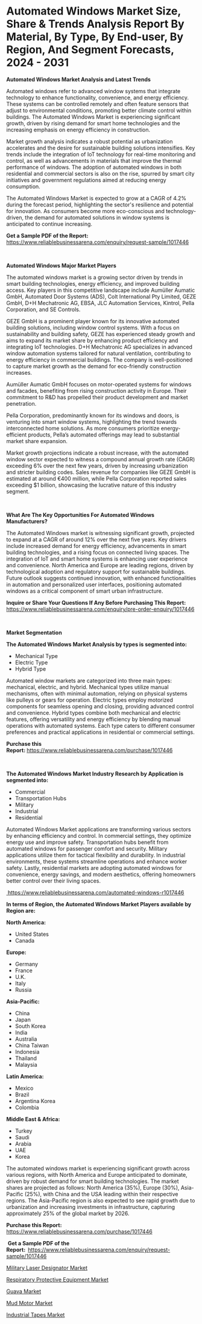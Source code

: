 <p><h1>Automated Windows Market Size, Share & Trends Analysis Report By Material, By Type, By End-user, By Region, And Segment Forecasts, 2024 - 2031</h1></p><p><strong>Automated Windows Market Analysis and Latest Trends</strong></p>
<p><p>Automated windows refer to advanced window systems that integrate technology to enhance functionality, convenience, and energy efficiency. These systems can be controlled remotely and often feature sensors that adjust to environmental conditions, promoting better climate control within buildings. The Automated Windows Market is experiencing significant growth, driven by rising demand for smart home technologies and the increasing emphasis on energy efficiency in construction.</p><p>Market growth analysis indicates a robust potential as urbanization accelerates and the desire for sustainable building solutions intensifies. Key trends include the integration of IoT technology for real-time monitoring and control, as well as advancements in materials that improve the thermal performance of windows. The adoption of automated windows in both residential and commercial sectors is also on the rise, spurred by smart city initiatives and government regulations aimed at reducing energy consumption.</p><p>The Automated Windows Market is expected to grow at a CAGR of 4.2% during the forecast period, highlighting the sector's resilience and potential for innovation. As consumers become more eco-conscious and technology-driven, the demand for automated solutions in window systems is anticipated to continue increasing.</p></p>
<p><strong>Get a Sample PDF of the Report:&nbsp;</strong> <a href="https://www.reliablebusinessarena.com/enquiry/request-sample/1017446?utm_campaign=1278&utm_medium=2&utm_source=Github&utm_content=ia&utm_term=18102024&utm_id=automated-windows">https://www.reliablebusinessarena.com/enquiry/request-sample/1017446</a></p>
<p>&nbsp;</p>
<p><strong>Automated Windows Major Market Players</strong></p>
<p><p>The automated windows market is a growing sector driven by trends in smart building technologies, energy efficiency, and improved building access. Key players in this competitive landscape include Aumüller Aumatic GmbH, Automated Door Systems (ADS), Colt International Pty Limited, GEZE GmbH, D+H Mechatronic AG, EBSA, JLC Automation Services, Kintrol, Pella Corporation, and SE Controls.</p><p>GEZE GmbH is a prominent player known for its innovative automated building solutions, including window control systems. With a focus on sustainability and building safety, GEZE has experienced steady growth and aims to expand its market share by enhancing product efficiency and integrating IoT technologies. D+H Mechatronic AG specializes in advanced window automation systems tailored for natural ventilation, contributing to energy efficiency in commercial buildings. The company is well-positioned to capture market growth as the demand for eco-friendly construction increases.</p><p>Aumüller Aumatic GmbH focuses on motor-operated systems for windows and facades, benefiting from rising construction activity in Europe. Their commitment to R&D has propelled their product development and market penetration.</p><p>Pella Corporation, predominantly known for its windows and doors, is venturing into smart window systems, highlighting the trend towards interconnected home solutions. As more consumers prioritize energy-efficient products, Pella’s automated offerings may lead to substantial market share expansion.</p><p>Market growth projections indicate a robust increase, with the automated window sector expected to witness a compound annual growth rate (CAGR) exceeding 6% over the next few years, driven by increasing urbanization and stricter building codes. Sales revenue for companies like GEZE GmbH is estimated at around €400 million, while Pella Corporation reported sales exceeding $1 billion, showcasing the lucrative nature of this industry segment.</p></p>
<p>&nbsp;</p>
<p><strong>What Are The Key Opportunities For Automated Windows Manufacturers?</strong></p>
<p><p>The Automated Windows market is witnessing significant growth, projected to expand at a CAGR of around 12% over the next five years. Key drivers include increased demand for energy efficiency, advancements in smart building technologies, and a rising focus on connected living spaces. The integration of IoT and smart home systems is enhancing user experience and convenience. North America and Europe are leading regions, driven by technological adoption and regulatory support for sustainable buildings. Future outlook suggests continued innovation, with enhanced functionalities in automation and personalized user interfaces, positioning automated windows as a critical component of smart urban infrastructure.</p></p>
<p><strong>Inquire or Share Your Questions If Any Before Purchasing This Report:</strong> <a href="https://www.reliablebusinessarena.com/enquiry/pre-order-enquiry/1017446?utm_campaign=1278&utm_medium=2&utm_source=Github&utm_content=ia&utm_term=18102024&utm_id=automated-windows">https://www.reliablebusinessarena.com/enquiry/pre-order-enquiry/1017446</a></p>
<p>&nbsp;</p>
<p><strong>Market Segmentation</strong></p>
<p><strong>The Automated Windows Market Analysis by types is segmented into:</strong></p>
<p><ul><li>Mechanical Type</li><li>Electric Type</li><li>Hybrid Type</li></ul></p>
<p><p>Automated window markets are categorized into three main types: mechanical, electric, and hybrid. Mechanical types utilize manual mechanisms, often with minimal automation, relying on physical systems like pulleys or gears for operation. Electric types employ motorized components for seamless opening and closing, providing advanced control and convenience. Hybrid types combine both mechanical and electric features, offering versatility and energy efficiency by blending manual operations with automated systems. Each type caters to different consumer preferences and practical applications in residential or commercial settings.</p></p>
<p><strong>Purchase this Report:&nbsp;</strong><a href="https://www.reliablebusinessarena.com/purchase/1017446?utm_campaign=1278&utm_medium=2&utm_source=Github&utm_content=ia&utm_term=18102024&utm_id=automated-windows">https://www.reliablebusinessarena.com/purchase/1017446</a></p>
<p>&nbsp;</p>
<p><strong>The Automated Windows Market Industry Research by Application is segmented into:</strong></p>
<p><ul><li>Commercial</li><li>Transportation Hubs</li><li>Military</li><li>Industrial</li><li>Residential</li></ul></p>
<p><p>Automated Windows Market applications are transforming various sectors by enhancing efficiency and control. In commercial settings, they optimize energy use and improve safety. Transportation hubs benefit from automated windows for passenger comfort and security. Military applications utilize them for tactical flexibility and durability. In industrial environments, these systems streamline operations and enhance worker safety. Lastly, residential markets are adopting automated windows for convenience, energy savings, and modern aesthetics, offering homeowners better control over their living spaces.</p></p>
<p><a href="https://www.reliablebusinessarena.com/automated-windows-r1017446?utm_campaign=1278&utm_medium=2&utm_source=Github&utm_content=ia&utm_term=18102024&utm_id=automated-windows">&nbsp;https://www.reliablebusinessarena.com/automated-windows-r1017446</a></p>
<p><strong>In terms of Region, the Automated Windows Market Players available by Region are:</strong></p>
<p>
    <p> <strong> North America: </strong>
        <ul>
            <li>United States</li>
            <li>Canada</li>
        </ul>
        </p> 
    <p> <strong> Europe: </strong>
        <ul>
            <li>Germany</li>
            <li>France</li>
            <li>U.K.</li>
            <li>Italy</li>
            <li>Russia</li>
        </ul>
        </p> 
    <p> <strong> Asia-Pacific: </strong>
        <ul>
            <li>China</li>
            <li>Japan</li>
            <li>South Korea</li>
            <li>India</li>
            <li>Australia</li>
            <li>China Taiwan</li>
            <li>Indonesia</li>
            <li>Thailand</li>
            <li>Malaysia</li>
        </ul>
        </p> 
    <p> <strong> Latin America: </strong>
        <ul>
            <li>Mexico</li>
            <li>Brazil</li>
            <li>Argentina Korea</li>
            <li>Colombia</li>
        </ul>
        </p> 
    <p> <strong> Middle East & Africa: </strong>
        <ul>
            <li>Turkey</li>
            <li>Saudi</li>
            <li>Arabia</li>
            <li>UAE</li>
            <li>Korea</li>
        </ul>
    </p>
    </p>
<p><p>The automated windows market is experiencing significant growth across various regions, with North America and Europe anticipated to dominate, driven by robust demand for smart building technologies. The market shares are projected as follows: North America (35%), Europe (30%), Asia-Pacific (25%), with China and the USA leading within their respective regions. The Asia-Pacific region is also expected to see rapid growth due to urbanization and increasing investments in infrastructure, capturing approximately 25% of the global market by 2026.</p></p>
<p><strong>Purchase this Report: </strong><a href="https://www.reliablebusinessarena.com/purchase/1017446?utm_campaign=1278&utm_medium=2&utm_source=Github&utm_content=ia&utm_term=18102024&utm_id=automated-windows">https://www.reliablebusinessarena.com/purchase/1017446</a></p>
<p>&nbsp;<strong>Get a Sample PDF of the Report:&nbsp;&nbsp;</strong><a href="https://www.reliablebusinessarena.com/enquiry/request-sample/1017446?utm_campaign=1278&utm_medium=2&utm_source=Github&utm_content=ia&utm_term=18102024&utm_id=automated-windows">https://www.reliablebusinessarena.com/enquiry/request-sample/1017446</a></p>
<p><strong></strong></p>
<p><p><a href="https://www.linkedin.com/pulse/global-military-laser-designator-market-share-growth-opportunities-z1hbf?utm_campaign=1278&utm_medium=2&utm_source=Github&utm_content=ia&utm_term=18102024&utm_id=automated-windows">Military Laser Designator Market</a></p><p><a href="https://github.com/AKSHATREPORTPRIME/Market-Research-Report-List-6/blob/main/respiratory-protective-equipment-market.md?utm_campaign=1278&utm_medium=2&utm_source=Github&utm_content=ia&utm_term=18102024&utm_id=automated-windows">Respiratory Protective Equipment Market</a></p><p><a href="https://www.linkedin.com/pulse/guava-market-evolution-global-trends-regional-dynamics-fh9he?utm_campaign=1278&utm_medium=2&utm_source=Github&utm_content=ia&utm_term=18102024&utm_id=automated-windows">Guava Market</a></p><p><a href="https://www.linkedin.com/pulse/mud-motor-industry-forecast-market-shifts-strategic-imperatives-scvsf?utm_campaign=1278&utm_medium=2&utm_source=Github&utm_content=ia&utm_term=18102024&utm_id=automated-windows">Mud Motor Market</a></p><p><a href="https://github.com/indrystar/Market-Research-Report-List-5/blob/main/industrial-tapes-market.md?utm_campaign=1278&utm_medium=2&utm_source=Github&utm_content=ia&utm_term=18102024&utm_id=automated-windows">Industrial Tapes Market</a></p></p>